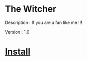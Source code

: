 # The Witcher

Description : If you are a fan like me !!!

Version : 1.0


# [Install](https://addons.mozilla.org/en-US/firefox/addon/iampsp-com-the-witcher/)
